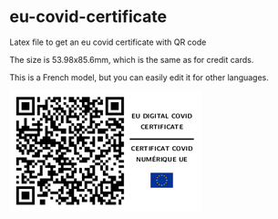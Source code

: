 # eu-covid-certificate
Latex file to get an eu covid certificate with QR code

The size is 53.98x85.6mm, which is the same as for credit cards.

This is a French model, but you can easily edit it for other languages.

![screenshot](https://github.com/Ordralfabetix/eu-covid-certificate/blob/main/screenshot.png)
